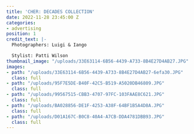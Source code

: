 ```yaml
---
title: 'CHER: DECADES COLLECTION'
date: 2022-11-28 23:45:00 Z
categories:
- advertising
position: 1
credit_text: |-
  Photographers: Luigi & Iango

  Stylist: Patti Wilson
thumbnail_image: "/uploads/33E63114-6B56-4439-A733-8B4E27D4AB27.JPG"
images:
- path: "/uploads/33E63114-6B56-4439-A733-8B4E27D4AB27-6efa30.JPG"
  class: full
- path: "/uploads/95F7E5DE-B40F-42C5-B519-A5020DB46809.JPG"
  class: full
- path: "/uploads/99567515-CBB3-4707-97FC-103FAAE8C621.JPG"
  class: full
- path: "/uploads/BA028856-DE1F-4253-A38F-64BF1B5A4D8A.JPG"
  class: full
- path: "/uploads/D01A167C-B0C8-40A4-A7CB-DDA4781DBB93.JPG"
  class: full
---
```


